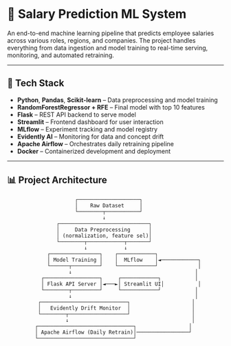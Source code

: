 # 🧠 Salary Prediction ML System

An end-to-end machine learning pipeline that predicts employee salaries across various roles, regions, and companies. The project handles everything from data ingestion and model training to real-time serving, monitoring, and automated retraining.

---

## 🔧 Tech Stack

- **Python**, **Pandas**, **Scikit-learn** – Data preprocessing and model training  
- **RandomForestRegressor + RFE** – Final model with top 10 features  
- **Flask** – REST API backend to serve model  
- **Streamlit** – Frontend dashboard for user interaction  
- **MLflow** – Experiment tracking and model registry  
- **Evidently AI** – Monitoring for data and concept drift  
- **Apache Airflow** – Orchestrates daily retraining pipeline  
- **Docker** – Containerized development and deployment  

---

## 📊 Project Architecture

```plaintext
                      ┌────────────────────┐
                      │    Raw Dataset     │
                      └────────┬───────────┘
                               ↓
                ┌─────────────────────────────┐
                │     Data Preprocessing      │
                │ (normalization, feature sel)│
                └────────┬────────────┬───────┘
                         ↓            ↓
             ┌────────────────┐    ┌────────────┐
             │ Model Training │    │  MLflow    │◄────────────┐
             └──────┬─────────┘    └────────────┘             │
                    ↓                                        │
           ┌──────────────────┐     ┌────────────┐           │
           │ Flask API Server │◄───►│ Streamlit UI│           │
           └────────┬─────────┘     └────────────┘           │
                    ↓                                        │
          ┌────────────────────────────┐                    │
          │   Evidently Drift Monitor  │                    │
          └────────┬───────────────────┘                    │
                   ↓                                        │
         ┌───────────────────────────────┐                 │
         │ Apache Airflow (Daily Retrain)│─────────────────┘
         └───────────────────────────────┘
